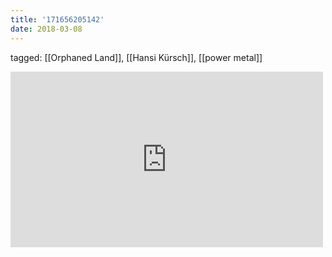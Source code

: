 ```yaml
---
title: '171656205142'
date: 2018-03-08
---
```

tagged: [[Orphaned Land]], [[Hansi Kürsch]], [[power metal]]
<iframe allow="accelerometer; autoplay; clipboard-write; encrypted-media; gyroscope; picture-in-picture" allowfullscreen="" frameborder="0" height="281" id="youtube_iframe" src="https://www.youtube.com/embed/hurWzo01FpM?feature=oembed&amp;enablejsapi=1&amp;origin=https://safe.txmblr.com&amp;wmode=opaque" width="500"></iframe>